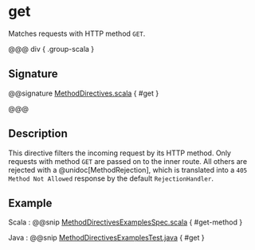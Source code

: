 # get

Matches requests with HTTP method `GET`.

@@@ div { .group-scala }

## Signature

@@signature [MethodDirectives.scala]($akka-http$/akka-http/src/main/scala/akka/http/scaladsl/server/directives/MethodDirectives.scala) { #get }

@@@

## Description

This directive filters the incoming request by its HTTP method. Only requests with
method `GET` are passed on to the inner route. All others are rejected with a
@unidoc[MethodRejection], which is translated into a `405 Method Not Allowed` response
by the default `RejectionHandler`.

## Example

Scala
:  @@snip [MethodDirectivesExamplesSpec.scala]($test$/scala/docs/http/scaladsl/server/directives/MethodDirectivesExamplesSpec.scala) { #get-method }

Java
:  @@snip [MethodDirectivesExamplesTest.java]($test$/java/docs/http/javadsl/server/directives/MethodDirectivesExamplesTest.java) { #get }
